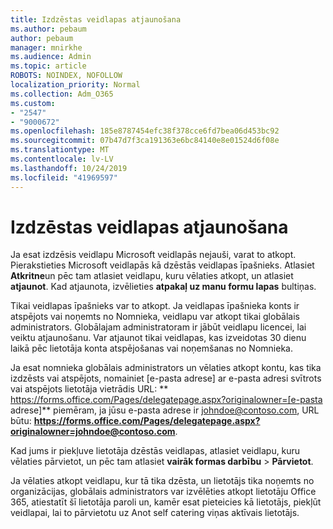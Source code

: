 ```yaml
---
title: Izdzēstas veidlapas atjaunošana
ms.author: pebaum
author: pebaum
manager: mnirkhe
ms.audience: Admin
ms.topic: article
ROBOTS: NOINDEX, NOFOLLOW
localization_priority: Normal
ms.collection: Adm_O365
ms.custom:
- "2547"
- "9000672"
ms.openlocfilehash: 185e8787454efc38f378cce6fd7bea06d453bc92
ms.sourcegitcommit: 07b47d7f3ca191363e6bc84140e8e01524d6f08e
ms.translationtype: MT
ms.contentlocale: lv-LV
ms.lasthandoff: 10/24/2019
ms.locfileid: "41969597"
---
```

# <a name="restore-a-deleted-form"></a>Izdzēstas veidlapas atjaunošana

Ja esat izdzēsis veidlapu Microsoft veidlapās nejauši, varat to atkopt. Pierakstieties Microsoft veidlapās kā dzēstās veidlapas īpašnieks. Atlasiet **Atkritne**un pēc tam atlasiet veidlapu, kuru vēlaties atkopt, un atlasiet **atjaunot**. Kad atjaunota, izvēlieties **atpakaļ uz manu formu lapas** bultiņas.

Tikai veidlapas īpašnieks var to atkopt. Ja veidlapas īpašnieka konts ir atspējots vai noņemts no Nomnieka, veidlapu var atkopt tikai globālais administrators. Globālajam administratoram ir jābūt veidlapu licencei, lai veiktu atjaunošanu. Var atjaunot tikai veidlapas, kas izveidotas 30 dienu laikā pēc lietotāja konta atspējošanas vai noņemšanas no Nomnieka.

Ja esat nomnieka globālais administrators un vēlaties atkopt kontu, kas tika izdzēsts vai atspējots, nomainiet [e-pasta adrese] ar e-pasta adresi svītrots vai atspējots lietotāja vietrādis URL: ** https://forms.office.com/Pages/delegatepage.aspx?originalowner=[e-pasta adrese]** piemēram, ja jūsu e-pasta adrese ir johndoe@contoso.com, URL būtu: **https://forms.office.com/Pages/delegatepage.aspx?originalowner=johndoe@contoso.com**. 

Kad jums ir piekļuve lietotāja dzēstās veidlapas, atlasiet veidlapu, kuru vēlaties pārvietot, un pēc tam atlasiet **vairāk formas darbību** > **Pārvietot**.

Ja vēlaties atkopt veidlapu, kur tā tika dzēsta, un lietotājs tika noņemts no organizācijas, globālais administrators var izvēlēties atkopt lietotāju Office 365, atiestatīt šī lietotāja paroli un, kamēr esat pieteicies kā lietotājs, piekļūt veidlapai, lai to pārvietotu uz Anot self catering viņas aktīvais lietotājs. 